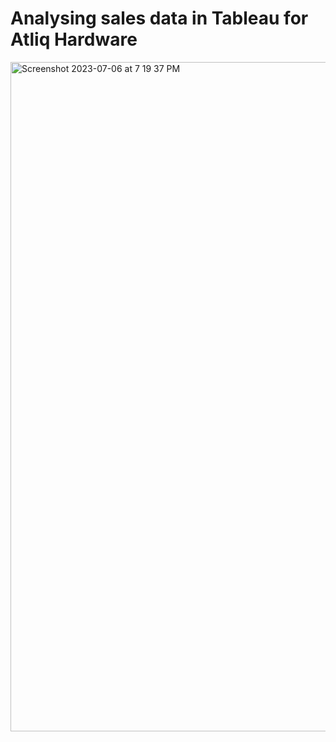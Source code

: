 # Analysing sales data in Tableau for Atliq Hardware



<img width="1071" alt="Screenshot 2023-07-06 at 7 19 37 PM" src="https://github.com/PKatre17/Analysing-sales-data-in-Tableau/assets/97483777/99e35739-59b6-44a8-afa4-358964f470e7">
